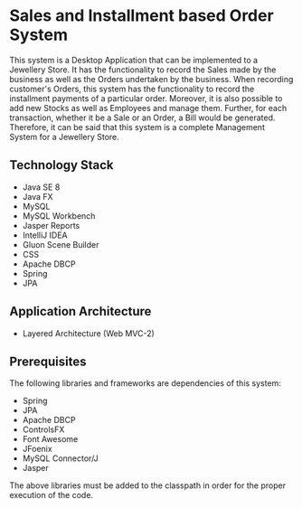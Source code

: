 # Sales and Installment based Order System

This system is a Desktop Application that can be implemented to a Jewellery Store. 
It has the functionality to record the Sales made by the business as well as the Orders undertaken by the business.
When recording customer's Orders, this system has the functionality to record the installment payments of a particular order.
Moreover, it is also possible to add new Stocks as well as Employees and manage them.
Further, for each transaction, whether it be a Sale or an Order, a Bill would be generated.
Therefore, it can be said that this system is a complete Management System for a Jewellery Store.

## Technology Stack
* Java SE 8
* Java FX
* MySQL
* MySQL Workbench
* Jasper Reports
* IntelliJ IDEA
* Gluon Scene Builder
* CSS
* Apache DBCP
* Spring
* JPA


## Application Architecture
* Layered Architecture (Web MVC-2)

## Prerequisites
The following libraries and frameworks are dependencies of this system:
* Spring
* JPA
* Apache DBCP
* ControlsFX
* Font Awesome
* JFoenix
* MySQL Connector/J
* Jasper

The above libraries must be added to the classpath in order for the proper execution of the code.
